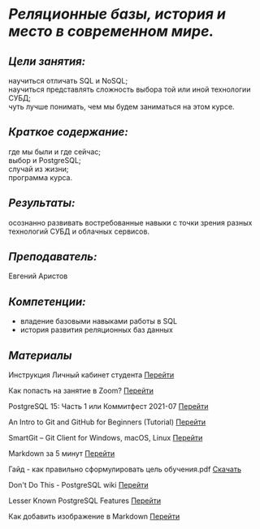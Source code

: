 # **_Реляционные базы, история и место в современном мире._**

## **_Цели занятия:_**
научиться отличать SQL и NoSQL; \
научиться представлять сложность выбора той или иной технологии СУБД; \
чуть лучше понимать, чем мы будем заниматься на этом курсе.


## **_Краткое содержание:_**
где мы были и где сейчас; \
выбор и PostgreSQL; \
случай из жизни; \
программа курса.


## **_Результаты:_**
осознанно развивать востребованные навыки с точки зрения разных технологий СУБД и облачных сервисов.


## **_Преподаватель:_**
Евгений Аристов


## **_Компетенции:_**
* владение базовыми навыками работы в SQL
*  история развития реляционных баз данных


## **_Материалы_**
Инструкция Личный кабинет студента [Перейти](https://docs.google.com/presentation/d/17fs6RI_Aqc58eMbmvK6Ww-DYXL-U2O4lbG6LaHvkmjc/edit?usp=sharing)

Как попасть на занятие в Zoom? [Перейти](https://docs.google.com/presentation/d/1I43BcOz4BgNZcovmA3ypz7jB_583nb8ADXb5PmA2ELg/edit?usp=sharing)

PostgreSQL 15: Часть 1 или Коммитфест 2021-07 [Перейти](https://habr.com/ru/company/postgrespro/blog/572782/)

An Intro to Git and GitHub for Beginners (Tutorial) [Перейти](https://product.hubspot.com/blog/git-and-github-tutorial-for-beginners)

SmartGit – Git Client for Windows, macOS, Linux [Перейти](https://www.syntevo.com/smartgit/)

Markdown за 5 минут [Перейти](https://htmlacademy.ru/blog/articles/markdown)

Гайд - как правильно сформулировать цель обучения.pdf [Скачать](https://cdn.otus.ru/media/private/1e/c4/%D0%93%D0%B0%D0%B9%D0%B4___%D0%BA%D0%B0%D0%BA_%D0%BF%D1%80%D0%B0%D0%B2%D0%B8%D0%BB%D1%8C%D0%BD%D0%BE_%D1%81%D1%84%D0%BE%D1%80%D0%BC%D1%83%D0%BB%D0%B8%D1%80%D0%BE%D0%B2%D0%B0%D1%82%D1%8C_%D1%86%D0%B5%D0%BB%D1%8C_%D0%BE%D0%B1%D1%83%D1%87%D0%B5%D0%BD%D0%B8%D1%8F-301039-1ec468.pdf?hash=v7-MDnMtkLQRAYWByGhWqA&expires=1681060168)

Don't Do This - PostgreSQL wiki [Перейти](https://wiki.postgresql.org/wiki/Don't_Do_This)

Lesser Known PostgreSQL Features [Перейти](https://hakibenita.com/postgresql-unknown-features?ref=refind)

Как добавить изображение в Markdown [Перейти](https://denshub.com/ru/hugo-post-insert-image/)
